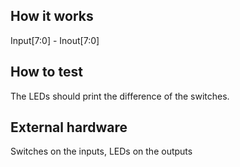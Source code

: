 <!---

This file is used to generate your project datasheet. Please fill in the information below and delete any unused
sections.

You can also include images in this folder and reference them in the markdown. Each image must be less than
512 kb in size, and the combined size of all images must be less than 1 MB.
-->

## How it works

Input[7:0] - Inout[7:0]

## How to test

The LEDs should print the difference of the switches.

## External hardware

Switches on the inputs, LEDs on the outputs
